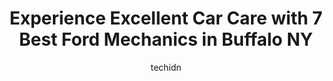 ---
layout: ampstory
image: https://images.unsplash.com/photo-1574786577759-aebe09a843c6?ixlib=rb-4.0.3&ixid=MnwxMjA3fDB8MHxwaG90by1wYWdlfHx8fGVufDB8fHx8&auto=format&fit=crop&w=640&h=853&q=80
author: techidn
featured: false
description: If youre in need of trustworthy and skilled Ford Mechanic in Buffalo NY, USA, youll be pleased to discover the 7 best Ford Mechanic in town. Their expertise and commitment to customer sati
title: Experience Excellent Car Care with 7 Best Ford Mechanics in Buffalo NY
cover:
   title: Experience Excellent Car Care with 7 Best Ford Mechanics in Buffalo NY
   subtitle: Rickpate
   background: https://images.unsplash.com/photo-1574786577759-aebe09a843c6?ixlib=rb-4.0.3&ixid=MnwxMjA3fDB8MHxwaG90by1wYWdlfHx8fGVufDB8fHx8&auto=format&fit=crop&w=640&h=853&q=80

pages: 
 - layout: thirds
   top: <h1>#1 Dino Tire & Services Center</h1>
   bottom: "<p>This is the best place and most friendly customer service around buffalo . They will go the extra mile for you no matter what . Barb is the most nicest person in the worl</p>"
   background: https://www.knot35.com/toplist/wp-content/uploads/2023/06/best-ford-mechanic-1-in-buffalo-ny-1685839129.jpeg
   backgroundblur: true
 - layout: thirds
   top: <h1>#2 Russos Auto Service</h1>
   bottom: "<p>198 Oak St, Buffalo, NY 14203, United States</p>"
   background: https://www.knot35.com/toplist/wp-content/uploads/2023/06/best-ford-mechanic-2-in-buffalo-ny-1685839130.jpeg
   cta:
      link: https://www.knot35.com/toplist/experience-excellent-car-care-with-7-best-ford-mechanics-in-buffalo-ny/
      text: Experience Excellent Car Care with 7 Best Ford Mechanics in Buffalo NY
 - layout: thirds
   top: <h1>#3 D4M Auto Sales & Repair LLC.</h1>
   bottom: "<p>59 Stanislaus St, Buffalo, NY 14212, United States</p>"
   background: https://www.knot35.com/toplist/wp-content/uploads/2023/06/best-ford-mechanic-3-in-buffalo-ny-1685839130.jpeg
   cta:
      link: https://www.knot35.com/toplist/experience-excellent-car-care-with-7-best-ford-mechanics-in-buffalo-ny/
      text: Experience Excellent Car Care with 7 Best Ford Mechanics in Buffalo NY
 - layout: thirds
   top: <h1>#4 Sammys Auto Repair & Collision</h1>
   bottom: "<p>369 Niagara St, Buffalo, NY 14201, United States</p>"
   background: https://images.unsplash.com/photo-1613843873231-1447db182f97?ixlib=rb-4.0.3&ixid=MnwxMjA3fDB8MHxwaG90by1wYWdlfHx8fGVufDB8fHx8&auto=format&fit=crop&w=640&h=853&q=80
   cta:
      link: https://www.knot35.com/toplist/experience-excellent-car-care-with-7-best-ford-mechanics-in-buffalo-ny/
      text: Experience Excellent Car Care with 7 Best Ford Mechanics in Buffalo NY
 - layout: thirds
   top: <h1>#5 Bills Auto Services</h1>
   bottom: "<p>46 Comet Ave, Buffalo, NY 14216, United States</p>"
   background: https://images.unsplash.com/photo-1608411404720-c8f0417bcdba?ixlib=rb-4.0.3&ixid=MnwxMjA3fDB8MHxwaG90by1wYWdlfHx8fGVufDB8fHx8&auto=format&fit=crop&w=640&h=853&q=80
   cta:
      link: https://www.knot35.com/toplist/experience-excellent-car-care-with-7-best-ford-mechanics-in-buffalo-ny/
      text: Experience Excellent Car Care with 7 Best Ford Mechanics in Buffalo NY
 - layout: thirds
   top: <h1>#6 Family Auto of Wny inc and repair</h1>
   bottom: "<p>1988 Niagara St, Buffalo, NY 14207, United States</p>"
   background: https://images.unsplash.com/photo-1614648718611-0635f29016cb?ixlib=rb-4.0.3&ixid=MnwxMjA3fDB8MHxwaG90by1wYWdlfHx8fGVufDB8fHx8&auto=format&fit=crop&w=640&h=853&q=80
   cta:
      link: https://www.knot35.com/toplist/experience-excellent-car-care-with-7-best-ford-mechanics-in-buffalo-ny/
      text: Experience Excellent Car Care with 7 Best Ford Mechanics in Buffalo NY
 - layout: thirds
   top: <h1>#7 Granata & Sons Auto & Truck</h1>
   bottom: "<p>1766 Clinton St, Buffalo, NY 14206, United States</p>"
   background: https://images.unsplash.com/photo-1515405295579-ba7b45403062?ixlib=rb-4.0.3&ixid=MnwxMjA3fDB8MHxwaG90by1wYWdlfHx8fGVufDB8fHx8&auto=format&fit=crop&w=640&h=853&q=80
   cta:
      link: https://www.knot35.com/toplist/experience-excellent-car-care-with-7-best-ford-mechanics-in-buffalo-ny/
      text: Experience Excellent Car Care with 7 Best Ford Mechanics in Buffalo NY
 - layout: thirds
   middle: Continue reading...
   background: https://images.unsplash.com/photo-1620421680010-0766ff230392?ixlib=rb-4.0.3&ixid=MnwxMjA3fDB8MHxwaG90by1wYWdlfHx8fGVufDB8fHx8&auto=format&fit=crop&w=640&h=853&q=80
   cta:
      link: https://www.knot35.com/toplist/experience-excellent-car-care-with-7-best-ford-mechanics-in-buffalo-ny/
      text: Experience Excellent Car Care with 7 Best Ford Mechanics in Buffalo NY
      
---